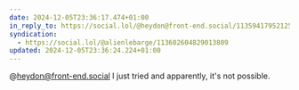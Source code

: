 ```yaml
---
date: 2024-12-05T23:36:17.474+01:00
in_reply_to: https://social.lol/@heydon@front-end.social/113594179521250260
syndication:
  - https://social.lol/@alienlebarge/113602604829013809
updated: 2024-12-05T23:36:24.224+01:00
---
```


@heydon@front-end.social I just tried and apparently, it's not possible.
